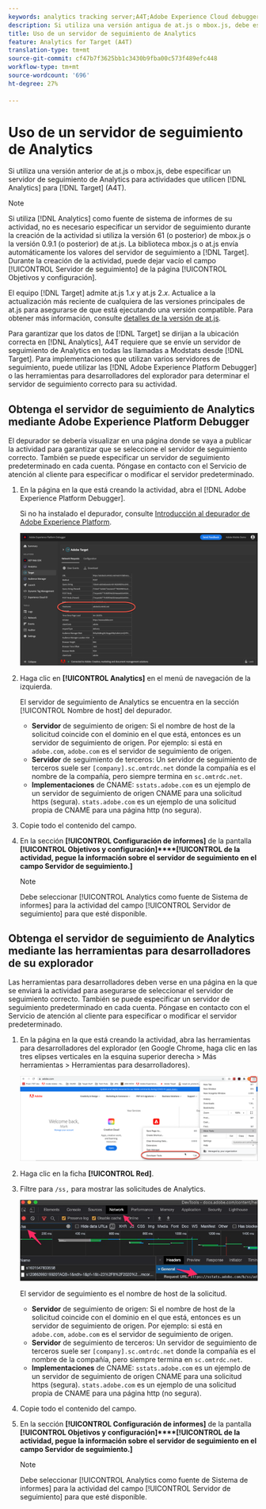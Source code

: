 ```yaml
---
keywords: analytics tracking server;A4T;Adobe Experience Cloud debugger;Adobe Experience Platform debugger;reporting source;developer tools
description: Si utiliza una versión antigua de at.js o mbox.js, debe especificar un servidor de seguimiento de Analytics para las actividades que usan Analytics for Target (A4T).
title: Uso de un servidor de seguimiento de Analytics
feature: Analytics for Target (A4T)
translation-type: tm+mt
source-git-commit: cf47b7f3625bb1c3430b9fba00c573f489efc448
workflow-type: tm+mt
source-wordcount: '696'
ht-degree: 27%

---
```



# Uso de un servidor de seguimiento de Analytics

Si utiliza una versión anterior de at.js o mbox.js, debe especificar un servidor de seguimiento de Analytics para actividades que utilicen [!DNL Analytics] para [!DNL Target] (A4T).

>[!NOTE]
>
>Si utiliza [!DNL Analytics] como fuente de sistema de informes de su actividad, no es necesario especificar un servidor de seguimiento durante la creación de la actividad si utiliza la versión 61 (o posterior) de mbox.js o la versión 0.9.1 (o posterior) de at.js. La biblioteca mbox.js o at.js envía automáticamente los valores del servidor de seguimiento a [!DNL Target]. Durante la creación de la actividad, puede dejar vacío el campo [!UICONTROL Servidor de seguimiento] de la página [!UICONTROL Objetivos y configuración].
>
>El equipo [!DNL Target] admite at.js 1.*x* y at.js 2.*x*. Actualice a la actualización más reciente de cualquiera de las versiones principales de at.js para asegurarse de que está ejecutando una versión compatible. Para obtener más información, consulte [detalles de la versión de at.js](/help/c-implementing-target/c-implementing-target-for-client-side-web/target-atjs-versions.md).

Para garantizar que los datos de [!DNL Target] se dirijan a la ubicación correcta en [!DNL Analytics], A4T requiere que se envíe un servidor de seguimiento de Analytics en todas las llamadas a Modstats desde [!DNL Target]. Para implementaciones que utilizan varios servidores de seguimiento, puede utilizar las [!DNL Adobe Experience Platform Debugger] o las herramientas para desarrolladores del explorador para determinar el servidor de seguimiento correcto para su actividad.

## Obtenga el servidor de seguimiento de Analytics mediante Adobe Experience Platform Debugger

El depurador se debería visualizar en una página donde se vaya a publicar la actividad para garantizar que se seleccione el servidor de seguimiento correcto. También se puede especificar un servidor de seguimiento predeterminado en cada cuenta. Póngase en contacto con el Servicio de atención al cliente para especificar o modificar el servidor predeterminado.

1. En la página en la que está creando la actividad, abra el [!DNL Adobe Experience Platform Debugger].

   Si no ha instalado el depurador, consulte [Introducción al depurador de Adobe Experience Platform](https://experienceleague.adobe.com/docs/platform-learn/tutorials/data-ingestion/web-sdk/introduction-to-the-experience-platform-debugger.html).

   ![](assets/Screen_DebuggerTrackServ.png)

1. Haga clic en **[!UICONTROL Analytics]** en el menú de navegación de la izquierda.

   El servidor de seguimiento de Analytics se encuentra en la sección [!UICONTROL Nombre de host] del depurador.

   * **Servidor** de seguimiento de origen: Si el nombre de host de la solicitud coincide con el dominio en el que está, entonces es un servidor de seguimiento de origen. Por ejemplo: si está en `adobe.com`, `adobe.com` es el servidor de seguimiento de origen.
   * **Servidor** de seguimiento de terceros: Un servidor de seguimiento de terceros suele ser  `[company].sc.omtrdc.net` donde la compañía es el nombre de la compañía, pero siempre termina en  `sc.omtrdc.net`.
   * **Implementaciones** de CNAME:  `sstats.adobe.com` es un ejemplo de un servidor de seguimiento de origen CNAME para una solicitud https (segura). `stats.adobe.com` es un ejemplo de una solicitud propia de CNAME para una página http (no segura).

1. Copie todo el contenido del campo.

1. En la sección **[!UICONTROL Configuración de informes]** de la pantalla **[!UICONTROL Objetivos y configuración]****[!UICONTROL de la actividad, pegue la información sobre el servidor de seguimiento en el campo Servidor de seguimiento.]**

   >[!NOTE]
   >
   >Debe seleccionar [!UICONTROL Analytics como fuente de Sistema de informes] para la actividad del campo [!UICONTROL Servidor de seguimiento] para que esté disponible.

## Obtenga el servidor de seguimiento de Analytics mediante las herramientas para desarrolladores de su explorador

Las herramientas para desarrolladores deben verse en una página en la que se enviará la actividad para asegurarse de seleccionar el servidor de seguimiento correcto. También se puede especificar un servidor de seguimiento predeterminado en cada cuenta. Póngase en contacto con el Servicio de atención al cliente para especificar o modificar el servidor predeterminado.

1. En la página en la que está creando la actividad, abra las herramientas para desarrolladores del explorador (en Google Chrome, haga clic en las tres elipses verticales en la esquina superior derecha > Más herramientas > Herramientas para desarrolladores).

   ![Herramientas para desarrolladores de Chrome](/help/c-integrating-target-with-mac/a4t/assets/chrome-dev-tools.png)

1. Haga clic en la ficha **[!UICONTROL Red]**.

1. Filtre para `/ss,` para mostrar las solicitudes de Analytics.

   ![Herramientas de desarrollo de Chrome con búsqueda /ss](/help/c-integrating-target-with-mac/a4t/assets/chrome-search.png)

   El servidor de seguimiento es el nombre de host de la solicitud.

   * **Servidor** de seguimiento de origen: Si el nombre de host de la solicitud coincide con el dominio en el que está, entonces es un servidor de seguimiento de origen. Por ejemplo: si está en `adobe.com`, `adobe.com` es el servidor de seguimiento de origen.
   * **Servidor** de seguimiento de terceros: Un servidor de seguimiento de terceros suele ser  `[company].sc.omtrdc.net` donde la compañía es el nombre de la compañía, pero siempre termina en  `sc.omtrdc.net`.
   * **Implementaciones** de CNAME:  `sstats.adobe.com` es un ejemplo de un servidor de seguimiento de origen CNAME para una solicitud https (segura). `stats.adobe.com` es un ejemplo de una solicitud propia de CNAME para una página http (no segura).

1. Copie todo el contenido del campo.

1. En la sección **[!UICONTROL Configuración de informes]** de la pantalla **[!UICONTROL Objetivos y configuración]****[!UICONTROL de la actividad, pegue la información sobre el servidor de seguimiento en el campo Servidor de seguimiento.]**

   >[!NOTE]
   >
   >Debe seleccionar [!UICONTROL Analytics como fuente de Sistema de informes] para la actividad del campo [!UICONTROL Servidor de seguimiento] para que esté disponible.

